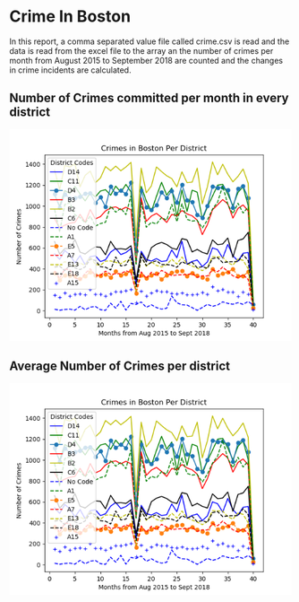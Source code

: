 # Crime In Boston

In this report, a comma separated value file called crime.csv is read and the data
is read from the excel file to the array an the number of crimes per month from 
August 2015 to September 2018 are counted and the changes in crime incidents are 
calculated.

## Number of Crimes committed per month in every district
![Number of Crimes committed per month in every district](https://github.com/mas2g2/CrimesInBoston/blob/master/Crimes%20In%20all%20districts.png)
## Average Number of Crimes per district
![Average Number of Crimes committed per month in every district](https://github.com/mas2g2/CrimesInBoston/blob/master/Crimes%20In%20all%20districts.png)
